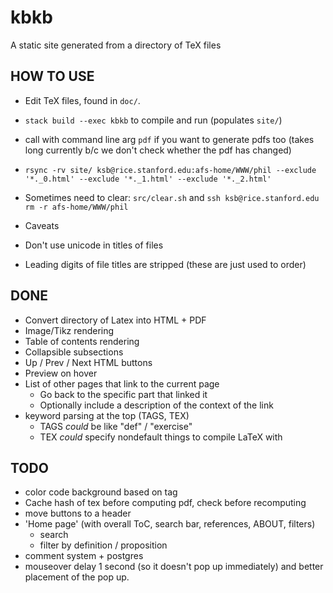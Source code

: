 # kbkb

A static site generated from a directory of TeX files
## HOW TO USE

 - Edit TeX files, found in `doc/`.
 - `stack build --exec kbkb` to compile and run (populates `site/`)
 - call with command line arg `pdf` if you want to generate pdfs too
   (takes long currently b/c we don't check whether the pdf has changed)
 - `rsync -rv site/ ksb@rice.stanford.edu:afs-home/WWW/phil --exclude '*._0.html' --exclude '*._1.html' --exclude '*._2.html'`
 - Sometimes need to clear: `src/clear.sh` and `ssh ksb@rice.stanford.edu rm -r afs-home/WWW/phil`

 - Caveats
  - Don't use unicode in titles of files
  - Leading digits of file titles are stripped (these are just used to order)

## DONE
- Convert directory of Latex into HTML + PDF
- Image/Tikz rendering
- Table of contents rendering
- Collapsible subsections
- Up / Prev / Next HTML buttons
- Preview on hover
- List of other pages that link to the current page
  - Go back to the specific part that linked it
  - Optionally include a description of the context of the link
- keyword parsing at the top (TAGS, TEX)
    - TAGS *could* be like "def" / "exercise"
    - TEX *could* specify nondefault things to compile LaTeX with
## TODO
- color code background based on tag
- Cache hash of tex before computing pdf, check before recomputing
- move buttons to a header
- 'Home page' (with overall ToC, search bar, references, ABOUT, filters)
    - search
    - filter by definition / proposition
- comment system + postgres
- mouseover delay 1 second (so it doesn't pop up immediately) and better placement of the pop up.